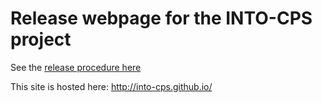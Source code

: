 # Release webpage for the INTO-CPS project

See the [release procedure here](https://github.com/into-cps/into-cps.github.io/wiki/Release-Process)

This site is hosted here: http://into-cps.github.io/
